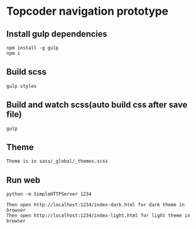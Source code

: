# Topcoder navigation prototype

## Install gulp dependencies  
```
npm install -g gulp  
npm i
```

## Build scss  
```
gulp styles
```

## Build and watch scss(auto build css after save file)  
```
gulp
````

## Theme
```
Theme is in sass/_global/_themes.scss
````

## Run web
```
python -m SimpleHTTPServer 1234
```
    Then open http://localhost:1234/index-dark.html for dark theme in browser
    Then open http://localhost:1234/index-light.html for light theme in browser
